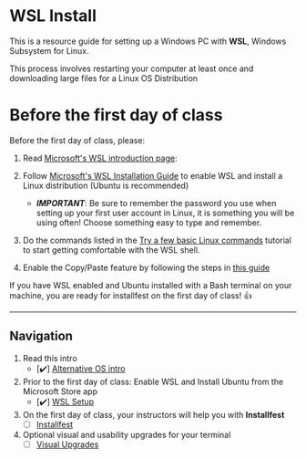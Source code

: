 # WSL Install

This is a resource guide for setting up a Windows PC with **WSL**, Windows Subsystem for Linux.

This process involves restarting your computer at least once and downloading large files for a Linux OS Distribution

# Before the first day of class

Before the first day of class, please:

1. Read [Microsoft's WSL introduction page](https://docs.microsoft.com/en-us/learn/modules/get-started-with-windows-subsystem-for-linux/1-introduction):

2. Follow [Microsoft's WSL Installation Guide](https://docs.microsoft.com/en-us/windows/wsl/install-win10#manual-installation-steps) to enable WSL and install a Linux distribution (Ubuntu is recommended)    
    * ***IMPORTANT***: Be sure to remember the password you use when setting up your first user account in Linux, it is something you will be using often! Choose something easy to type and remember.

3. Do the commands listed in the [Try a few basic Linux commands](https://docs.microsoft.com/en-us/learn/modules/get-started-with-windows-subsystem-for-linux/3-integration-between-linux-and-windows) tutorial to start getting comfortable with the WSL shell. 

4. Enable the Copy/Paste feature by following the steps in [this guide](https://defragged.org/2020/10/29/how-to-copy-paste-in-windows-subsystem-for-linux-wsl/) 

If you have WSL enabled and Ubuntu installed with a Bash terminal on your machine, you are ready for installfest on the first day of class! 👍 

<hr />

## Navigation
1. Read this intro
    * [✔️] [Alternative OS intro](./README.md)  
2. Prior to the first day of class: Enable WSL and Install Ubuntu from the Microsoft Store app
    * [✔️] [WSL Setup](./wsl-setup.md)
3. On the first day of class, your instructors will help you with **Installfest**
    * [ ] [Installfest](./wsl-installfest.md)
4. Optional visual and usability upgrades for your terminal
    * [ ] [Visual Upgrades](./upgrades.md)